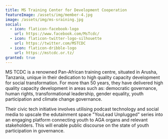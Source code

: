 ```yaml
---
title: MS Training Center for Development Cooperation
featureImage: /assets/img/member-4.jpg
image: /assets/img/ms-sraining.jpg
social:
  - icon: flaticon-facebook-logo
    url: https://www.facebook.com/MsTcdc/
  - icon: flaticon-twitter-logo-silhouette
    url: https://twitter.com/MSTCDC
  - icon: flaticon-dribble-logo
    url: https://mstcdc.or.tz/
granted: true
---
```

MS TCDC is a renowned Pan-African training centre, situated in Arusha, Tanzania, unique in their dedication to high quality capacity development for social transformation. For more than 50 years, they have delivered high quality capacity development in areas such as: democratic governance, human rights, transformational leadership, gender equality, youth participation and climate change governance.

Their civic tech initiative involves utilising podcast technology and social media to upscale the edutainment space "YouLead Unplugged" series into an engaging platform connecting youth to AGA organs and relevant stakeholders. This will enable public discourse on the state of youth participation in governance.